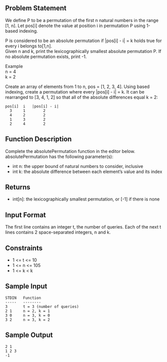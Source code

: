## Problem Statement
We define P to be a permutation of the first n natural numbers in the range [1, n]. Let pos[i] denote the value at position i in permutation P using 1-based indexing.  

P is considered to be an absolute permutation if |pos[i] - i| = k holds true for every i belongs to[1,n].  
Given n and k, print the lexicographically smallest absolute permutation P. If no absolute permutation exists, print -1.

Example  
n = 4  
k = 2

Create an array of elements from 1 to n, pos = [1, 2, 3, 4]. Using based indexing, create a permutation where every |pos[i] - i| = k. It can be rearranged to [3, 4, 1, 2] so that all of the absolute differences equal k = 2:

```
pos[i]  i   |pos[i] - i|
  3     1        2
  4     2        2
  1     3        2
  2     4        2
```
## Function Description
Complete the absolutePermutation function in the editor below.  
absolutePermutation has the following parameter(s):  
- int n: the upper bound of natural numbers to consider, inclusive
- int k: the absolute difference between each element’s value and its index
## Returns
- int[n]: the lexicographically smallest permutation, or [-1] if there is none
## Input Format
The first line contains an integer t, the number of queries.
Each of the next t lines contains 2 space-separated integers, n and k.

## Constraints
- 1 <= t <= 10
- 1 <= n <= 105
- 1 <= k < k
## Sample Input
```
STDIN   Function
-----   --------
3       t = 3 (number of queries)
2 1     n = 2, k = 1
3 0     n = 3, k = 0
3 2     n = 3, k = 2
```
## Sample Output
```
2 1
1 2 3
-1
```